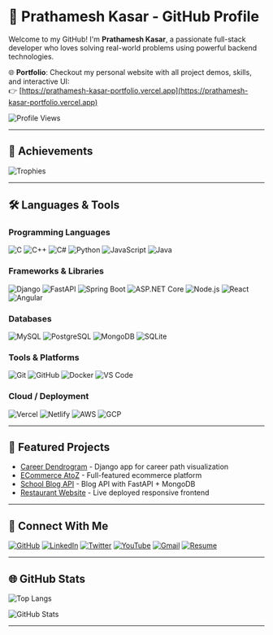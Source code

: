 # 🚀 Prathamesh Kasar - GitHub Profile

Welcome to my GitHub! I'm **Prathamesh Kasar**, a passionate full-stack developer who loves solving real-world problems using powerful backend technologies.

🌐 **Portfolio**:  Checkout my personal website with all project demos, skills, and interactive UI:  
👉 [https://prathamesh-kasar-portfolio.vercel.app](https://prathamesh-kasar-portfolio.vercel.app)


![Profile Views](https://komarev.com/ghpvc/?username=01Prathamesh&label=Profile%20views&color=0e75b6&style=flat)

---

## 🌟 Achievements

![Trophies](https://github-profile-trophy.vercel.app/?username=01Prathamesh&theme=algolia&v=999)

---

## 🛠️ Languages & Tools

### Programming Languages
![C](https://img.shields.io/badge/-C-00599C?style=flat-square&logo=c)
![C++](https://img.shields.io/badge/-C++-00599C?style=flat-square&logo=c%2B%2B)
![C#](https://img.shields.io/badge/-C%23-239120?style=flat-square&logo=c-sharp)
![Python](https://img.shields.io/badge/-Python-3776AB?style=flat-square&logo=python)
![JavaScript](https://img.shields.io/badge/-JavaScript-F7DF1E?style=flat-square&logo=javascript)
![Java](https://img.shields.io/badge/-Java-007396?style=flat-square&logo=java)

### Frameworks & Libraries
![Django](https://img.shields.io/badge/-Django-092E20?style=flat-square&logo=django)
![FastAPI](https://img.shields.io/badge/-FastAPI-009688?style=flat-square&logo=fastapi)
![Spring Boot](https://img.shields.io/badge/-Spring%20Boot-6DB33F?style=flat-square&logo=spring-boot)
![ASP.NET Core](https://img.shields.io/badge/ASP.NET%20Core-512BD4?style=flat-square&logo=.net)
![Node.js](https://img.shields.io/badge/-Node.js-339933?style=flat-square&logo=node.js)
![React](https://img.shields.io/badge/-React-61DAFB?style=flat-square&logo=react)
![Angular](https://img.shields.io/badge/-Angular-DD0031?style=flat-square&logo=angular)

### Databases
![MySQL](https://img.shields.io/badge/-MySQL-4479A1?style=flat-square&logo=mysql)
![PostgreSQL](https://img.shields.io/badge/-PostgreSQL-4169E1?style=flat-square&logo=postgresql)
![MongoDB](https://img.shields.io/badge/-MongoDB-47A248?style=flat-square&logo=mongodb)
![SQLite](https://img.shields.io/badge/-SQLite-003B57?style=flat-square&logo=sqlite)

### Tools & Platforms
![Git](https://img.shields.io/badge/-Git-F05032?style=flat-square&logo=git)
![GitHub](https://img.shields.io/badge/-GitHub-181717?style=flat-square&logo=github)
![Docker](https://img.shields.io/badge/-Docker-2496ED?style=flat-square&logo=docker)
![VS Code](https://img.shields.io/badge/-VS%20Code-007ACC?style=flat-square&logo=visual-studio-code)

### Cloud / Deployment
![Vercel](https://img.shields.io/badge/-Vercel-000000?style=flat-square&logo=vercel)
![Netlify](https://img.shields.io/badge/-Netlify-00C7B7?style=flat-square&logo=netlify)
![AWS](https://img.shields.io/badge/-AWS-232F3E?style=flat-square&logo=amazon-aws)
![GCP](https://img.shields.io/badge/-Google%20Cloud-4285F4?style=flat-square&logo=google-cloud)

---

## 🚀 Featured Projects

- [Career Dendrogram](https://github.com/01Prathamesh/Career_Dendrogram_Project) - Django app for career path visualization
- [ECommerce AtoZ](https://github.com/01Prathamesh/ECommerce_AtoZ) - Full-featured ecommerce platform
- [School Blog API](https://github.com/01Prathamesh/school_blog_API) - Blog API with FastAPI + MongoDB
- [Restaurant Website](https://github.com/01Prathamesh/restaurant-website) - Live deployed responsive frontend

---

## 👥 Connect With Me

[![GitHub](https://img.shields.io/badge/GitHub-181717?style=for-the-badge&logo=github&logoColor=white)](https://github.com/01Prathamesh)
[![LinkedIn](https://img.shields.io/badge/LinkedIn-0A66C2?style=for-the-badge&logo=linkedin&logoColor=white)](https://www.linkedin.com/in/prathamesh-kasar)
[![Twitter](https://img.shields.io/badge/Twitter-1DA1F2?style=for-the-badge&logo=twitter&logoColor=white)](https://x.com/PrathameshCode)
[![YouTube](https://img.shields.io/badge/YouTube-FF0000?style=for-the-badge&logo=youtube&logoColor=white)](https://www.youtube.com/@PrathameshKasar_work)
[![Gmail](https://img.shields.io/badge/Gmail-D14836?style=for-the-badge&logo=gmail&logoColor=white)](mailto:prathameshkasar.work@gmail.com)
[![Resume](https://img.shields.io/badge/Resume-008000?style=for-the-badge&logo=google-drive&logoColor=white)](https://drive.google.com/file/d/13DJPSwzFAyNcVtFl_gze0TkezOFUyA05/view?usp=sharing)

---

## 🌐 GitHub Stats

![Top Langs](https://github-readme-stats.vercel.app/api/top-langs/?username=01Prathamesh&layout=compact&theme=tokyonight)

![GitHub Stats](https://github-readme-stats.vercel.app/api?username=01Prathamesh&show_icons=true&theme=radical)

<!-- Optional streak stats -->
<!--
![GitHub Streak](https://github-readme-streak-stats.herokuapp.com/?user=01Prathamesh&theme=radical)
-->

---
